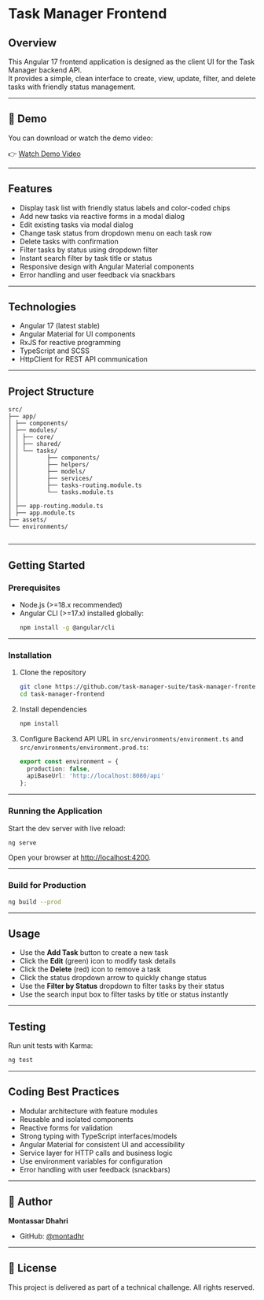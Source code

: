 # Task Manager Frontend

## Overview

This Angular 17 frontend application is designed as the client UI for the Task Manager backend API.  
It provides a simple, clean interface to create, view, update, filter, and delete tasks with friendly status management.

---

## 🎥 Demo

You can download or watch the demo video:

👉 [Watch Demo Video](./assets/demo.mp4)

---

## Features

- Display task list with friendly status labels and color-coded chips  
- Add new tasks via reactive forms in a modal dialog  
- Edit existing tasks via modal dialog  
- Change task status from dropdown menu on each task row  
- Delete tasks with confirmation  
- Filter tasks by status using dropdown filter  
- Instant search filter by task title or status 
- Responsive design with Angular Material components  
- Error handling and user feedback via snackbars  

---

## Technologies

- Angular 17 (latest stable)  
- Angular Material for UI components  
- RxJS for reactive programming  
- TypeScript and SCSS  
- HttpClient for REST API communication  

---

## Project Structure

```
src/
├── app/
│ ├── components/
│ ├── modules/
│ │ ├── core/
│ │ ├── shared/
│ │ └── tasks/
│ │ 	   ├── components/
│ │ 	   ├── helpers/
│ │ 	   ├── models/
│ │ 	   ├── services/
│ │ 	   ├── tasks-routing.module.ts
│ │ 	   └── tasks.module.ts
│ │ 
│ ├── app-routing.module.ts
│ ├── app.module.ts
├── assets/
└── environments/


```

---

## Getting Started

### Prerequisites

- Node.js (>=18.x recommended)  
- Angular CLI (>=17.x) installed globally:  
  ```bash
  npm install -g @angular/cli
  ```

---

### Installation

1. Clone the repository  
   ```bash
   git clone https://github.com/task-manager-suite/task-manager-frontend.git
   cd task-manager-frontend
   ```

2. Install dependencies  
   ```bash
   npm install
   ```

3. Configure Backend API URL in `src/environments/environment.ts` and `src/environments/environment.prod.ts`:  
   ```ts
   export const environment = {
     production: false,
     apiBaseUrl: 'http://localhost:8080/api'
   };
   ```

---

### Running the Application

Start the dev server with live reload:

```bash
ng serve
```

Open your browser at [http://localhost:4200](http://localhost:4200).

---

### Build for Production

```bash
ng build --prod
```

---

## Usage

- Use the **Add Task** button to create a new task  
- Click the **Edit** (green) icon to modify task details  
- Click the **Delete** (red) icon to remove a task  
- Click the status dropdown arrow to quickly change status  
- Use the **Filter by Status** dropdown to filter tasks by their status  
- Use the search input box to filter tasks by title or status instantly  

---

## Testing

Run unit tests with Karma:

```bash
ng test
```

---

## Coding Best Practices

- Modular architecture with feature modules  
- Reusable and isolated components  
- Reactive forms for validation  
- Strong typing with TypeScript interfaces/models  
- Angular Material for consistent UI and accessibility  
- Service layer for HTTP calls and business logic  
- Use environment variables for configuration  
- Error handling with user feedback (snackbars)  

---

## 📌 Author

**Montassar Dhahri**  
- GitHub: [@montadhr](https://github.com/montadhr)  

---

## 📄 License

This project is delivered as part of a technical challenge. All rights reserved.